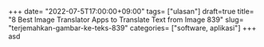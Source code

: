 +++
date= "2022-07-5T17:00:00+09:00"
tags= ["ulasan"]
draft=true
title= "8 Best Image Translator Apps to Translate Text from Image        839"
slug= "terjemahkan-gambar-ke-teks-839"
categories= ["software, aplikasi"]
+++
asd

